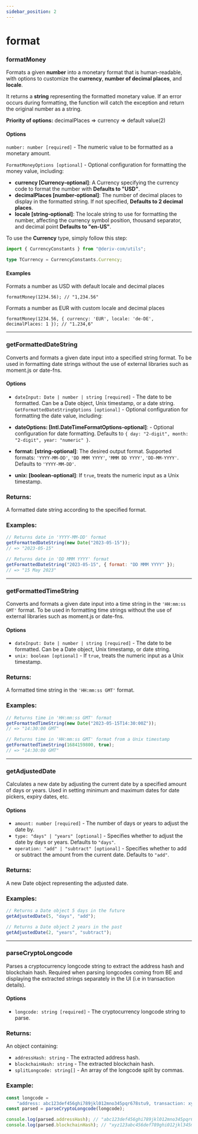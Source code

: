 ```yaml
---
sidebar_position: 2
---
```


# format

### formatMoney

Formats a given **number** into a monetary format that is human-readable, with options to customize the **currency**, **number of decimal places**, and **locale**.

It returns a **string** representing the formatted monetary value. If an error occurs during formatting, the function will catch the exception and return the original number as a string.

**Priority of options:** decimalPlaces => currency => default value(2)

#### Options

`number: number [required]` - The numeric value to be formatted as a monetary amount.

`FormatMoneyOptions [optional]` - Optional configuration for formatting the money value, including:

- **currency [Currency-optional]**: A Currency specifying the currency code to format the number with **Defaults to "USD"**.
- **decimalPlaces [number-optional]**: The number of decimal places to display in the formatted string. If not specified, **Defaults to 2 decimal places**.
- **locale [string-optional]**: The locale string to use for formatting the number, affecting the currency symbol position, thousand separator, and decimal point **Defaults to "en-US"**.

To use the **Currency** type, simply follow this step:

```typescript
import { CurrencyConstants } from "@deriv-com/utils";

type TCurrency = CurrencyConstants.Currency;
```

#### Examples

Formats a number as USD with default locale and decimal places

```JS
formatMoney(1234.56); // "1,234.56"
```

Formats a number as EUR with custom locale and decimal places

```JS
formatMoney(1234.56, { currency: 'EUR', locale: 'de-DE', decimalPlaces: 1 }); // "1.234,6"
```

---

### getFormattedDateString

Converts and formats a given date input into a specified string format. To be used in formatting date strings without the use of external libraries such as moment.js or date-fns.

#### Options

- `dateInput: Date | number | string [required]` - The date to be formatted. Can be a Date object, Unix timestamp, or a date string.
  `GetFormattedDateStringOptions [optional]` - Optional configuration for formatting the date value, including:

- **dateOptions: [Intl.DateTimeFormatOptions-optional]**: - Optional configuration for date formatting. Defaults to `{ day: "2-digit", month: "2-digit", year: "numeric" }`.
- **format: [string-optional]**: The desired output format. Supported formats: `'YYYY-MM-DD'`, `'DD MMM YYYY'`, `'MMM DD YYYY'`, `'DD-MM-YYYY'`. Defaults to `'YYYY-MM-DD'`.
- **unix: [boolean-optional]**: If `true`, treats the numeric input as a Unix timestamp.

### Returns:

A formatted date string according to the specified format.

### Examples:

```js
// Returns date in 'YYYY-MM-DD' format
getFormattedDateString(new Date("2023-05-15"));
// => "2023-05-15"

// Returns date in 'DD MMM YYYY' format
getFormattedDateString("2023-05-15", { format: "DD MMM YYYY" });
// => "15 May 2023"
```

---

### getFormattedTimeString

Converts and formats a given date input into a time string in the `'HH:mm:ss GMT'` format. To be used in formatting time strings without the use of external libraries such as moment.js or date-fns.

#### Options

- `dateInput: Date | number | string [required]` - The date to be formatted. Can be a Date object, Unix timestamp, or date string.
- `unix: boolean [optional]` - If `true`, treats the numeric input as a Unix timestamp.

### Returns:

A formatted time string in the `'HH:mm:ss GMT'` format.

### Examples:

```js
// Returns time in 'HH:mm:ss GMT' format
getFormattedTimeString(new Date("2023-05-15T14:30:00Z"));
// => "14:30:00 GMT"

// Returns time in 'HH:mm:ss GMT' format from a Unix timestamp
getFormattedTimeString(1684159800, true);
// => "14:30:00 GMT"
```

---

### getAdjustedDate

Calculates a new date by adjusting the current date by a specified amount of days or years. Used in setting minimum and maximum dates for date pickers, expiry dates, etc.

#### Options

- `amount: number [required]` - The number of days or years to adjust the date by.
- `type: "days" | "years" [optional]` - Specifies whether to adjust the date by days or years. Defaults to `"days"`.
- `operation: "add" | "subtract" [optional]` - Specifies whether to add or subtract the amount from the current date. Defaults to `"add"`.

### Returns:

A new Date object representing the adjusted date.

### Examples:

```js
// Returns a Date object 5 days in the future
getAdjustedDate(5, "days", "add");

// Returns a Date object 2 years in the past
getAdjustedDate(2, "years", "subtract");
```

---

### parseCryptoLongcode

Parses a cryptocurrency longcode string to extract the address hash and blockchain hash. Required when parsing longcodes coming from BE and displaying the extracted strings separately in the UI (i.e in transaction details).

#### Options

- `longcode: string [required]` - The cryptocurrency longcode string to parse.

### Returns:

An object containing:

- `addressHash: string` - The extracted address hash.
- `blockchainHash: string` - The extracted blockchain hash.
- `splitLongcode: string[]` - An array of the longcode split by commas.

### Example:

```js
const longcode =
    "address: abc123def456ghi789jkl012mno345pqr678stu9, transaction: xyz123abc456def789ghi012jkl345mno678pqr901";
const parsed = parseCryptoLongcode(longcode);

console.log(parsed.addressHash); // "abc123def456ghi789jkl012mno345pqr678stu9"
console.log(parsed.blockchainHash); // "xyz123abc456def789ghi012jkl345mno678pqr901"
```
